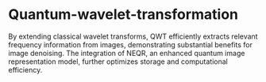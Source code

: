 # Quantum-wavelet-transformation
By extending classical wavelet transforms, QWT efficiently extracts relevant frequency information from images, demonstrating substantial benefits for image denoising. The integration of NEQR, an enhanced quantum image representation model, further optimizes storage and computational efficiency. 
